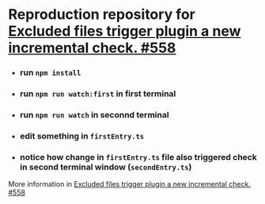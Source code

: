 # Reproduction repository for [Excluded files trigger plugin a new incremental check. #558](https://github.com/TypeStrong/fork-ts-checker-webpack-plugin/issues/558)

- ### run `npm install`

- ### run `npm run watch:first` in first terminal

- ### run `npm run watch` in seconnd terminal

- ### edit something in `firstEntry.ts`

- ### notice how change in `firstEntry.ts` file also triggered check in second terminal window (`secondEntry.ts`)

More information in [Excluded files trigger plugin a new incremental check. #558](https://github.com/TypeStrong/fork-ts-checker-webpack-plugin/issues/558)